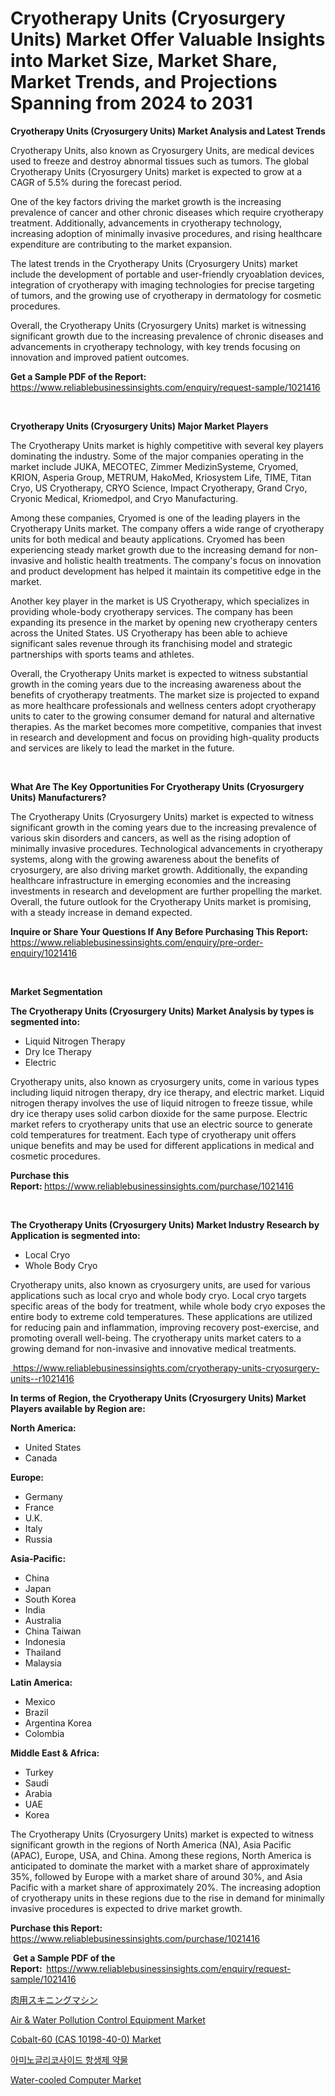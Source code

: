 <p><h1>Cryotherapy Units (Cryosurgery Units) Market Offer Valuable Insights into Market Size, Market Share, Market Trends, and Projections Spanning from 2024 to 2031</h1></p><p><strong>Cryotherapy Units (Cryosurgery Units) Market Analysis and Latest Trends</strong></p>
<p><p>Cryotherapy Units, also known as Cryosurgery Units, are medical devices used to freeze and destroy abnormal tissues such as tumors. The global Cryotherapy Units (Cryosurgery Units) market is expected to grow at a CAGR of 5.5% during the forecast period. </p><p>One of the key factors driving the market growth is the increasing prevalence of cancer and other chronic diseases which require cryotherapy treatment. Additionally, advancements in cryotherapy technology, increasing adoption of minimally invasive procedures, and rising healthcare expenditure are contributing to the market expansion.</p><p>The latest trends in the Cryotherapy Units (Cryosurgery Units) market include the development of portable and user-friendly cryoablation devices, integration of cryotherapy with imaging technologies for precise targeting of tumors, and the growing use of cryotherapy in dermatology for cosmetic procedures.</p><p>Overall, the Cryotherapy Units (Cryosurgery Units) market is witnessing significant growth due to the increasing prevalence of chronic diseases and advancements in cryotherapy technology, with key trends focusing on innovation and improved patient outcomes.</p></p>
<p><strong>Get a Sample PDF of the Report:&nbsp;</strong> <a href="https://www.reliablebusinessinsights.com/enquiry/request-sample/1021416">https://www.reliablebusinessinsights.com/enquiry/request-sample/1021416</a></p>
<p>&nbsp;</p>
<p><strong>Cryotherapy Units (Cryosurgery Units) Major Market Players</strong></p>
<p><p>The Cryotherapy Units market is highly competitive with several key players dominating the industry. Some of the major companies operating in the market include JUKA, MECOTEC, Zimmer MedizinSysteme, Cryomed, KRION, Asperia Group, METRUM, HakoMed, Kriosystem Life, TIME, Titan Cryo, US Cryotherapy, CRYO Science, Impact Cryotherapy, Grand Cryo, Cryonic Medical, Kriomedpol, and Cryo Manufacturing.</p><p>Among these companies, Cryomed is one of the leading players in the Cryotherapy Units market. The company offers a wide range of cryotherapy units for both medical and beauty applications. Cryomed has been experiencing steady market growth due to the increasing demand for non-invasive and holistic health treatments. The company's focus on innovation and product development has helped it maintain its competitive edge in the market.</p><p>Another key player in the market is US Cryotherapy, which specializes in providing whole-body cryotherapy services. The company has been expanding its presence in the market by opening new cryotherapy centers across the United States. US Cryotherapy has been able to achieve significant sales revenue through its franchising model and strategic partnerships with sports teams and athletes.</p><p>Overall, the Cryotherapy Units market is expected to witness substantial growth in the coming years due to the increasing awareness about the benefits of cryotherapy treatments. The market size is projected to expand as more healthcare professionals and wellness centers adopt cryotherapy units to cater to the growing consumer demand for natural and alternative therapies. As the market becomes more competitive, companies that invest in research and development and focus on providing high-quality products and services are likely to lead the market in the future.</p></p>
<p>&nbsp;</p>
<p><strong>What Are The Key Opportunities For Cryotherapy Units (Cryosurgery Units) Manufacturers?</strong></p>
<p><p>The Cryotherapy Units (Cryosurgery Units) market is expected to witness significant growth in the coming years due to the increasing prevalence of various skin disorders and cancers, as well as the rising adoption of minimally invasive procedures. Technological advancements in cryotherapy systems, along with the growing awareness about the benefits of cryosurgery, are also driving market growth. Additionally, the expanding healthcare infrastructure in emerging economies and the increasing investments in research and development are further propelling the market. Overall, the future outlook for the Cryotherapy Units market is promising, with a steady increase in demand expected.</p></p>
<p><strong>Inquire or Share Your Questions If Any Before Purchasing This Report:</strong> <a href="https://www.reliablebusinessinsights.com/enquiry/pre-order-enquiry/1021416">https://www.reliablebusinessinsights.com/enquiry/pre-order-enquiry/1021416</a></p>
<p>&nbsp;</p>
<p><strong>Market Segmentation</strong></p>
<p><strong>The Cryotherapy Units (Cryosurgery Units) Market Analysis by types is segmented into:</strong></p>
<p><ul><li>Liquid Nitrogen Therapy</li><li>Dry Ice Therapy</li><li>Electric</li></ul></p>
<p><p>Cryotherapy units, also known as cryosurgery units, come in various types including liquid nitrogen therapy, dry ice therapy, and electric market. Liquid nitrogen therapy involves the use of liquid nitrogen to freeze tissue, while dry ice therapy uses solid carbon dioxide for the same purpose. Electric market refers to cryotherapy units that use an electric source to generate cold temperatures for treatment. Each type of cryotherapy unit offers unique benefits and may be used for different applications in medical and cosmetic procedures.</p></p>
<p><strong>Purchase this Report:&nbsp;</strong><a href="https://www.reliablebusinessinsights.com/purchase/1021416">https://www.reliablebusinessinsights.com/purchase/1021416</a></p>
<p>&nbsp;</p>
<p><strong>The Cryotherapy Units (Cryosurgery Units) Market Industry Research by Application is segmented into:</strong></p>
<p><ul><li>Local Cryo</li><li>Whole Body Cryo</li></ul></p>
<p><p>Cryotherapy units, also known as cryosurgery units, are used for various applications such as local cryo and whole body cryo. Local cryo targets specific areas of the body for treatment, while whole body cryo exposes the entire body to extreme cold temperatures. These applications are utilized for reducing pain and inflammation, improving recovery post-exercise, and promoting overall well-being. The cryotherapy units market caters to a growing demand for non-invasive and innovative medical treatments.</p></p>
<p><a href="https://www.reliablebusinessinsights.com/cryotherapy-units-cryosurgery-units--r1021416">&nbsp;https://www.reliablebusinessinsights.com/cryotherapy-units-cryosurgery-units--r1021416</a></p>
<p><strong>In terms of Region, the Cryotherapy Units (Cryosurgery Units) Market Players available by Region are:</strong></p>
<p>
    <p> <strong> North America: </strong>
        <ul>
            <li>United States</li>
            <li>Canada</li>
        </ul>
        </p> 
    <p> <strong> Europe: </strong>
        <ul>
            <li>Germany</li>
            <li>France</li>
            <li>U.K.</li>
            <li>Italy</li>
            <li>Russia</li>
        </ul>
        </p> 
    <p> <strong> Asia-Pacific: </strong>
        <ul>
            <li>China</li>
            <li>Japan</li>
            <li>South Korea</li>
            <li>India</li>
            <li>Australia</li>
            <li>China Taiwan</li>
            <li>Indonesia</li>
            <li>Thailand</li>
            <li>Malaysia</li>
        </ul>
        </p> 
    <p> <strong> Latin America: </strong>
        <ul>
            <li>Mexico</li>
            <li>Brazil</li>
            <li>Argentina Korea</li>
            <li>Colombia</li>
        </ul>
        </p> 
    <p> <strong> Middle East & Africa: </strong>
        <ul>
            <li>Turkey</li>
            <li>Saudi</li>
            <li>Arabia</li>
            <li>UAE</li>
            <li>Korea</li>
        </ul>
    </p>
    </p>
<p><p>The Cryotherapy Units (Cryosurgery Units) market is expected to witness significant growth in the regions of North America (NA), Asia Pacific (APAC), Europe, USA, and China. Among these regions, North America is anticipated to dominate the market with a market share of approximately 35%, followed by Europe with a market share of around 30%, and Asia Pacific with a market share of approximately 20%. The increasing adoption of cryotherapy units in these regions due to the rise in demand for minimally invasive procedures is expected to drive market growth.</p></p>
<p><strong>Purchase this Report: </strong><a href="https://www.reliablebusinessinsights.com/purchase/1021416">https://www.reliablebusinessinsights.com/purchase/1021416</a></p>
<p>&nbsp;<strong>Get a Sample PDF of the Report:&nbsp;&nbsp;</strong><a href="https://www.reliablebusinessinsights.com/enquiry/request-sample/1021416">https://www.reliablebusinessinsights.com/enquiry/request-sample/1021416</a></p>
<p><strong></strong></p>
<p><p><a href="https://github.com/KenyonJohns/Market-Research-Report-List-1/blob/main/447781687959.md">肉用スキニングマシン</a></p><p><a href="https://github.com/nicholepatriciadoylenwnrjr0/Market-Research-Report-List-2/blob/main/air-water-pollution-control-equipment-market.md">Air & Water Pollution Control Equipment Market</a></p><p><a href="https://github.com/gamblestampleyjenny50m5sl6/Market-Research-Report-List-2/blob/main/cobalt-60-cas-10198-40-0-market.md">Cobalt-60 (CAS 10198-40-0) Market</a></p><p><a href="https://github.com/DavidRobb19/Market-Research-Report-List-1/blob/main/866865580836.md">아미노글리코사이드 항생제 약물</a></p><p><a href="https://issuu.com/reportprime-2/docs/water-cooled-computer-market-size-2030.pptx">Water-cooled Computer Market</a></p></p>